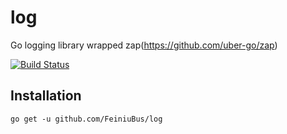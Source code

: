 # log
Go logging library wrapped zap(https://github.com/uber-go/zap)

[![Build Status](https://travis-ci.org/FeiniuBus/log.svg?branch=master)](https://travis-ci.org/FeiniuBus/log)

## Installation

`go get -u github.com/FeiniuBus/log`
